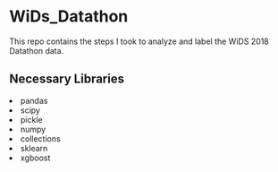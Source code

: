 # WiDs_Datathon
This repo contains the steps I took to analyze and label the WiDS 2018 Datathon data.

## Necessary Libraries
<li>pandas</li>
<li>scipy</li>
<li>pickle</li>
<li>numpy</li>
<li>collections</li>
<li>sklearn</li>
<li>xgboost</li>